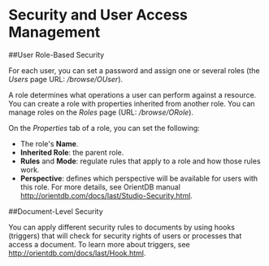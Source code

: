 # Security and User Access Management

##User Role-Based Security

For each user, you can set a password and assign one or several roles (the *Users* page URL: */browse/OUser*).

A role determines what operations a user can perform against a resource. You can create a role with properties inherited from another role. You can manage roles on the *Roles* page (URL: */browse/ORole*). 

On the *Properties* tab of a role, you can set the following:
* The role's **Name**.
* **Inherited Role**: the parent role.
* **Rules** and **Mode**: regulate rules that apply to a role and how those rules work. 
* **Perspective**: defines which perspective will be available for users with this role.
For more details, see OrientDB manual http://orientdb.com/docs/last/Studio-Security.html.

##Document-Level Security

You can apply different security rules to documents by using hooks (triggers) that will check for security rights of users or processes that access a document. To learn more about triggers, see http://orientdb.com/docs/last/Hook.html.